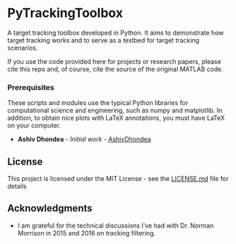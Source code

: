# PyTrackingToolbox
A target tracking toolbox developed in Python. It aims to demonstrate how target tracking works and to serve as a testbed for target tracking scenarios.

If you use the code provided here for projects or research papers, please cite this repo and, of course, cite the source of the original MATLAB code.

### Prerequisites
These scripts and modules use the typical Python libraries for computational science and engineering, such as numpy and matplotlib. In addition, to obtain nice plots with LaTeX annotations, you must have LaTeX on your computer.

* **Ashiv Dhondea** - *Initial work* - [AshivDhondea](https://github.com/AshivDhondea)

## License

This project is licensed under the MIT License - see the [LICENSE.md](https://github.com/AshivDhondea/PyTrackingToolbox/blob/master/LICENSE) file for details

## Acknowledgments

* I am grateful for the technical discussions I've had with Dr. Norman Morrison in 2015 and 2016 on tracking filtering.
